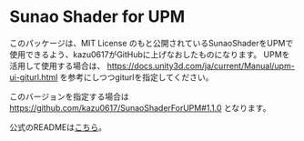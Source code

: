 # Sunao Shader for UPM

このパッケージは、MIT License のもと公開されているSunaoShaderをUPMで使用できるよう、kazu0617がGitHubに上げなおしたものになります。
UPMを活用して使用する場合は、 https://docs.unity3d.com/ja/current/Manual/upm-ui-giturl.html を参考にしつつgiturlを指定してください。

このバージョンを指定する場合は https://github.com/kazu0617/SunaoShaderForUPM#1.1.0 となります。

公式のREADMEは[こちら](./README.txt)。
